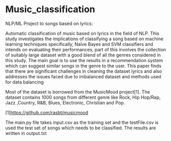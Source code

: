 # Music_classification
NLP/ML Project to songs based on lyrics:

Automatic classification of music based on lyrics in the field of NLP. 
This study investigates the implications of classifying a song based on machine learning techniques specifically, 
Naïve Bayes and SVM classifiers and intends on evaluating their performances, part of this involves the collection of suitably 
large dataset with a good blend of all the genres considered in this study. 
The main goal is to use the results in a recommendation system which can suggest similar songs in the genre to the user. 
This paper finds that there are significant challenges in cleaning the dataset lyrics and also addresses the issues faced 
due to imbalanced dataset and methods used for data balancing

Most of the dataset is borrowed from the MusicMood project[1]. The dataset contains 1000 songs from different genre 
like Rock, Hip Hop/Rap, Jazz ,Country, R&B, Blues, Electronic, Christian and Pop.


[1]https://github.com/rasbt/musicmood

The main.py file takes input.csv as the training set and the testFile.csv is used the test set of songs which needs to be classified.
The results are written in output.txt

